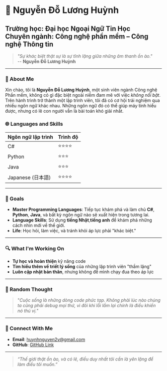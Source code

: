 # 👤 Nguyễn Đỗ Lương Huỳnh 

**Trường học:** Đại học Ngoại Ngữ Tin Học  
**Chuyên ngành:** Công nghệ phần mềm – Công nghệ Thông tin  
---

> _"Sự khác biệt thật sự là sự tĩnh lặng giữa những âm thanh ồn ào."_  
> -- **Nguyễn Đỗ Lương Huỳnh**

---

### 📜 About Me

Xin chào, tôi là **Nguyễn Đỗ Lương Huỳnh**, một sinh viên ngành Công nghệ Phần mềm, không có gì đặc biệt ngoài niềm đam mê với việc _không nổi bật_. Trên hành trình trở thành một lập trình viên, tôi đã có cơ hội trải nghiệm qua nhiều ngôn ngữ khác nhau. Những ngôn ngữ đó có thể giúp máy tính hiểu được, nhưng có lẽ con người vẫn là bài toán khó giải nhất.

### 🌐 Languages and Skills

| Ngôn ngữ lập trình | Trình độ      |
|--------------------|---------------|
| C#                | ⭐⭐⭐⭐        |
| Python            | ⭐⭐⭐         |
| Java              | ⭐⭐⭐         |
| Japanese (日本語)   | ⭐⭐⭐⭐        |

---

### 🎯 Goals
- **Master Programming Languages**: Tiếp tục khám phá và làm chủ **C#**, **Python**, **Java**, và bất kỳ ngôn ngữ nào sẽ xuất hiện trong tương lai.
- **Language Skills**: Sử dụng **tiếng Nhật**,**tiếng anh** để khám phá những cách nhìn mới về thế giới.
- **Life**: Học hỏi, làm việc, và tránh khỏi áp lực phải "khác biệt."

---

### 🔍 What I'm Working On
- **Tự học và hoàn thiện** kỹ năng code
- **Tìm hiểu thêm về triết lý sống** của những lập trình viên "thầm lặng"
- **Luôn cập nhật bản thân**, nhưng không để mình chạy đua theo áp lực

---

### 🤔 Random Thought
> "_Cuộc sống là những dòng code phức tạp. Không phải lúc nào chúng ta cũng phải debug mọi thứ, vì đôi khi lỗi lầm lại chính là điều khiến nó thú vị._"

---

### 🌌 Connect With Me
- **Email**: [huynhnguyen2v@gmail.com](mailto:huynhnguyen4v@gmail.com)
- **GitHub**: [GitHub Link](https://github.com/HuynhLH1)

---

> _“Thế giới thật ồn ào, và có lẽ, điều duy nhất tôi cần là yên lặng để làm điều tôi muốn.”_
<!-- Cảm ơn bạn đã ghé thăm README của tôi! 😊 -->
